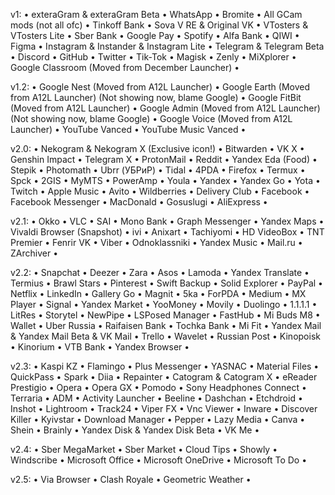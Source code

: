 v1:
• exteraGram & exteraGram Beta
• WhatsApp
• Bromite
• All GCam mods (not all ofc)
• Tinkoff Bank
• Sova V RE & Original VK
• VTosters & VTosters Lite
• Sber Bank
• Google Pay
• Spotify
• Alfa Bank
• QIWI
• Figma
• Instagram & Instander & Instagram Lite
• Telegram & Telegram Beta
• Discord
• GitHub
• Twitter
• Tik-Tok
• Magisk
• Zenly
• MiXplorer
• Google Classroom (Moved from December Launcher)
•

v1.2:
• Google Nest (Moved from A12L Launcher)
• Google Earth (Moved from A12L Launcher) (Not showing now, blame Google)
• Google FitBit (Moved from A12L Launcher)
• Google Admin (Moved from A12L Launcher) (Not showing now, blame Google)
• Google Voice (Moved from A12L Launcher)
• YouTube Vanced
• YouTube Music Vanced
•

v2.0:
• Nekogram & Nekogram X (Exclusive icon!)
• Bitwarden
• VK X
• Genshin Impact
• Telegram X
• ProtonMail
• Reddit
• Yandex Eda (Food)
• Stepik
• Photomath
• Ubrr (УБРиР)
• Tidal
• 4PDA
• Firefox
• Termux
• Spck
• 2GIS
• MyMTS
• PowerAmp
• Youla
• Yandex
• Yandex Go
• Yota
• Twitch
• Apple Music
• Avito
• Wildberries
• Delivery Club
• Facebook
• Facebook Messenger
• MacDonald
• Gosuslugi
• AliExpress
•

v2.1:
• Okko
• VLC
• SAI
• Mono Bank
• Graph Messenger
• Yandex Maps
• Vivaldi Browser (Snapshot)
• ivi
• Anixart
• Tachiyomi
• HD VideoBox
• TNT Premier
• Fenrir VK
• Viber
• Odnoklassniki
• Yandex Music
• Mail.ru
• ZArchiver
•

v2.2:
• Snapchat
• Deezer
• Zara
• Asos
• Lamoda
• Yandex Translate
• Termius
• Brawl Stars
• Pinterest
• Swift Backup
• Solid Explorer
• PayPal
• Netflix
• LinkedIn
• Gallery Go
• Magnit
• 5ka
• ForPDA
• Medium
• MX Player
• Signal
• Yandex Market
• YooMoney
• Movily
• Duolingo
• 1.1.1.1
• LitRes
• Storytel
• NewPipe
• LSPosed Manager
• FastHub
• Mi Buds M8
• Wallet
• Uber Russia 
• Raifaisen Bank
• Tochka Bank
• Mi Fit
• Yandex Mail & Yandex Mail Beta & VK Mail
• Trello
• Wavelet
• Russian Post
• Kinopoisk
• Kinorium
• VTB Bank
• Yandex Browser
•

v2.3:
• Kaspi KZ
• Flamingo
• Plus Messenger
• YASNAC
• Material Files
• QuickPass
• Spark
• Diia
• Repainter
• Catogram & Catogram X
• eReader Prestigio
• Opera
• Opera GX
• Pomodo
• Sony Headphones Connect
• Terraria
• ADM
• Activity Launcher
• Beeline
• Dashchan
• Etchdroid
• Inshot
• Lightroom
• Track24
• Viper FX
• Vnc Viewer
• Inware
• Discover Killer
• Kyivstar
• Download Manager
• Pepper
• Lazy Media
• Canva
• Shein
• Brainly
• Yandex Disk & Yandex Disk Beta
• VK Me
•

v2.4:
• Sber MegaMarket
• Sber Market
• Cloud Tips
• Showly
• Windscribe
• Microsoft Office
• Microsoft OneDrive
• Microsoft To Do
• 

v2.5:
• Via Browser
• Clash Royale
• Geometric Weather
•
